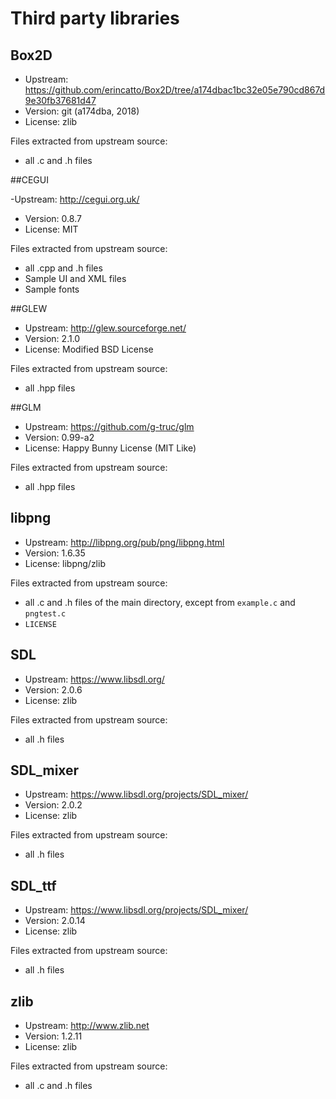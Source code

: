 # Third party libraries


## Box2D

- Upstream: https://github.com/erincatto/Box2D/tree/a174dbac1bc32e05e790cd867d9e30fb37681d47
- Version: git (a174dba, 2018)
- License: zlib

Files extracted from upstream source:

- all .c and .h files

##CEGUI

-Upstream: http://cegui.org.uk/
- Version: 0.8.7
- License: MIT

Files extracted from upstream source:

- all .cpp and .h files
- Sample UI and XML files
- Sample fonts

##GLEW

- Upstream: http://glew.sourceforge.net/
- Version: 2.1.0
- License: Modified BSD License

Files extracted from upstream source:

- all .hpp files

##GLM

- Upstream: https://github.com/g-truc/glm
- Version: 0.99-a2
- License: Happy Bunny License (MIT Like)

Files extracted from upstream source:

- all .hpp files

## libpng

- Upstream: http://libpng.org/pub/png/libpng.html
- Version: 1.6.35
- License: libpng/zlib

Files extracted from upstream source:

- all .c and .h files of the main directory, except from
  `example.c` and `pngtest.c`
- `LICENSE`

## SDL
- Upstream: https://www.libsdl.org/
- Version: 2.0.6
- License: zlib

Files extracted from upstream source:

- all .h files

## SDL_mixer
- Upstream: https://www.libsdl.org/projects/SDL_mixer/
- Version: 2.0.2
- License: zlib

Files extracted from upstream source:

- all .h files

## SDL_ttf
- Upstream: https://www.libsdl.org/projects/SDL_mixer/
- Version: 2.0.14
- License: zlib

Files extracted from upstream source:

- all .h files

## zlib

- Upstream: http://www.zlib.net
- Version: 1.2.11
- License: zlib

Files extracted from upstream source:

- all .c and .h files
